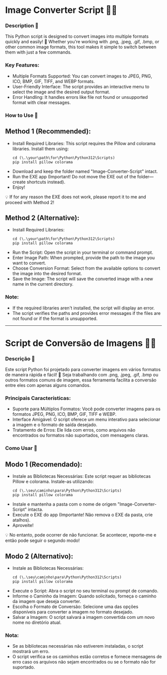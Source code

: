 # Image Converter Script 🎨🔄

### Description 📝  
This Python script is designed to convert images into multiple formats quickly and easily! 🚀 Whether you're working with .png, .jpeg, .gif, .bmp, or other common image formats, this tool makes it simple to switch between them with just a few commands.  

### Key Features:  
- Multiple Formats Supported: You can convert images to JPEG, PNG, ICO, BMP, GIF, TIFF, and WEBP formats.  
- User-Friendly Interface: The script provides an interactive menu to select the image and the desired output format.  
- Error Handling: It handles errors like file not found or unsupported format with clear messages.  

### How to Use 🔧  
## Method 1 (Recommended):  
- Install Required Libraries: This script requires the Pillow and colorama libraries. Install them using:  
  ```  
  cd (\.\your\path\for\Python\Python312\Scripts)  
  pip install pillow colorama  
  ```  
- Download and keep the folder named "Image-Converter-Script" intact.  
- Run the EXE app (Important! Do not move the EXE out of the folder—create shortcuts instead).  
- Enjoy!  

💡 If for any reason the EXE does not work, please report it to me and proceed with Method 2!  

## Method 2 (Alternative):  
- Install Required Libraries:  
  ```  
  cd (\.\your\path\for\Python\Python312\Scripts)  
  pip install pillow colorama  
  ```  
- Run the Script: Open the script in your terminal or command prompt.  
- Enter Image Path: When prompted, provide the path to the image you want to convert.  
- Choose Conversion Format: Select from the available options to convert the image into the desired format.  
- Save the Image: The script will save the converted image with a new name in the current directory.  

### Note:  
- If the required libraries aren't installed, the script will display an error.  
- The script verifies the paths and provides error messages if the files are not found or if the format is unsupported.  

---

# Script de Conversão de Imagens 🎨🔄  

### Descrição 📝  
Este script Python foi projetado para converter imagens em vários formatos de maneira rápida e fácil! 🚀 Seja trabalhando com .png, .jpeg, .gif, .bmp ou outros formatos comuns de imagem, essa ferramenta facilita a conversão entre eles com apenas alguns comandos.  

### Principais Características:  
- Suporte para Múltiplos Formatos: Você pode converter imagens para os formatos JPEG, PNG, ICO, BMP, GIF, TIFF e WEBP.  
- Interface Amigável: O script oferece um menu interativo para selecionar a imagem e o formato de saída desejado.  
- Tratamento de Erros: Ele lida com erros, como arquivos não encontrados ou formatos não suportados, com mensagens claras.  

### Como Usar 🔧  
## Modo 1 (Recomendado):  
- Instale as Bibliotecas Necessárias: Este script requer as bibliotecas Pillow e colorama. Instale-as utilizando:  
  ```  
  cd (\.\seu\caminho\para\Python\Python312\Scripts)  
  pip install pillow colorama  
  ```  
- Instale e mantenha a pasta com o nome de origem "Image-Converter-Script" intacta.  
- Execute o EXE do app (Importante! Não remova o EXE da pasta, crie atalhos).  
- Aproveite!  

💡 No entanto, pode ocorrer de não funcionar. Se acontecer, reporte-me e então pode seguir o segundo modo!  

## Modo 2 (Alternativo):  
- Instale as Bibliotecas Necessárias:  
  ```  
  cd (\.\seu\caminho\para\Python\Python312\Scripts)  
  pip install pillow colorama  
  ```  
- Execute o Script: Abra o script no seu terminal ou prompt de comando.  
- Informe o Caminho da Imagem: Quando solicitado, forneça o caminho da imagem que deseja converter.  
- Escolha o Formato de Conversão: Selecione uma das opções disponíveis para converter a imagem no formato desejado.  
- Salvar a Imagem: O script salvará a imagem convertida com um novo nome no diretório atual.  

### Nota:  
- Se as bibliotecas necessárias não estiverem instaladas, o script mostrará um erro.  
- O script verifica se os caminhos estão corretos e fornece mensagens de erro caso os arquivos não sejam encontrados ou se o formato não for suportado.  

